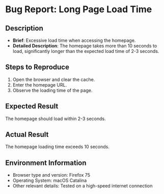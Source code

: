 # Bug Report: Long Page Load Time

## Description
- **Brief**: Excessive load time when accessing the homepage.
- **Detailed Description**: The homepage takes more than 10 seconds to load, significantly longer than the expected load time of 2-3 seconds.

## Steps to Reproduce
1. Open the browser and clear the cache.
2. Enter the homepage URL.
3. Observe the loading time of the page.

## Expected Result
The homepage should load within 2-3 seconds.

## Actual Result
The homepage loading time exceeds 10 seconds.

## Environment Information
- Browser type and version: Firefox 75
- Operating System: macOS Catalina
- Other relevant details: Tested on a high-speed internet connection
